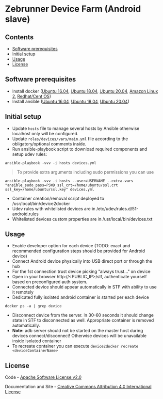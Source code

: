 Zebrunner Device Farm (Android slave)
==================

## Contents
* [Software prerequisites](#software-prerequisites)
* [Initial setup](#initial-setup)
* [Usage](#usage)
* [License](#license)

## Software prerequisites
* Install docker ([Ubuntu 16.04](https://www.digitalocean.com/community/tutorials/how-to-install-and-use-docker-on-ubuntu-16-04), [Ubuntu 18.04](https://www.digitalocean.com/community/tutorials/how-to-install-and-use-docker-on-ubuntu-18-04), [Ubuntu 20.04](https://www.digitalocean.com/community/tutorials/how-to-install-and-use-docker-on-ubuntu-20-04), [Amazon Linux 2](https://docs.aws.amazon.com/AmazonECS/latest/developerguide/docker-basics.html), [Redhat/Cent OS](https://www.cyberciti.biz/faq/install-use-setup-docker-on-rhel7-centos7-linux/))
* Install ansible ([Ubuntu 16.04](https://www.digitalocean.com/community/tutorials/how-to-install-and-configure-ansible-on-ubuntu-16-04), [Ubuntu 18.04](https://www.digitalocean.com/community/tutorials/how-to-install-and-configure-ansible-on-ubuntu-18-04), [Ubuntu 20.04](https://www.digitalocean.com/community/tutorials/how-to-install-and-configure-ansible-on-ubuntu-20-04))

## Initial setup
* Update `hosts` file to manage several hosts by Ansible otherwise localhost only will be configured.
* Update `roles/devices/vars/main.yml` file according to the obligatory/optional comments inside.
* Run ansible-playbook script to download required components and setup udev rules:
```
ansible-playbook -vvv -i hosts devices.yml
```
 > To provide extra arguments including sudo permissions you can use
```
ansible-playbook -vvv -i hosts --user=USERNAME --extra-vars "ansible_sudo_pass=PSWD ssl_crt=/home/ubuntu/ssl.crt ssl_key=/home/ubuntu/ssl.key" devices.yml
```
   * Container creation/removal script deployed to /usr/local/bin/device2docker
   * Udev rules with whitelisted devices are in /etc/udev/rules.d/51-android.rules
   * Whitelisted devices custom properties are in /usr/local/bin/devices.txt
   
## Usage
* Enable developer option for each device (TODO: exact and recommended configuration steps should be provided for Android device)
* Connect Android device physically into USB direct port or through the hub
* For the 1st connection trust device picking "always trust..." on device
* Open in your browser http://<PUBLIC_IP>/stf, authenticate yourself based on preconfigured auth system.
* Connected device should appear automatically in STF with ability to use it remotely
* Dedicated fully isolated android container is started per each device
```
docker ps -a | grep device
```
* Disconnect device from the server. In 30-60 seconds it should change state in STF to disconnected as well. Appropriate container is removed automatically.
* <B>Note:</B> adb server should not be started on the master host during devices connect/disconnect! Otherwise devices will be unavailable inside isolated container
* To recreate container you can execute `device2docker recreate <deviceContainerName>`

## License
Code - [Apache Software License v2.0](http://www.apache.org/licenses/LICENSE-2.0)

Documentation and Site - [Creative Commons Attribution 4.0 International License](http://creativecommons.org/licenses/by/4.0/deed.en_US)

